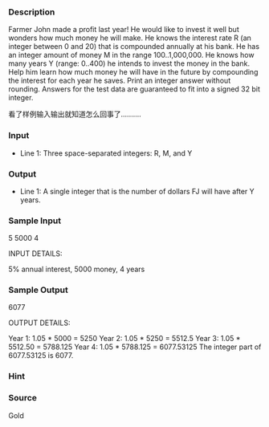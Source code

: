 
### Description
Farmer John made a profit last year! He would like to invest it
well but wonders how much money he will make. He knows the interest
rate R (an integer between 0 and 20) that is compounded annually
at his bank.  He has an integer amount of money M in the range
100..1,000,000.  He knows how many years Y (range: 0..400) he intends
to invest the money in the bank. Help him learn how much money he
will have in the future by compounding the interest for each year
he saves.  Print an integer answer without rounding. Answers for the test
data are guaranteed to fit into a signed 32 bit integer.

看了样例输入输出就知道怎么回事了..........
### Input
* Line 1: Three space-separated integers: R, M, and Y


### Output
* Line 1: A single integer that is the number of dollars FJ will have
        after Y years.


### Sample Input
5 5000 4

INPUT DETAILS:

5% annual interest, 5000 money, 4 years


### Sample Output
6077

OUTPUT DETAILS:

Year 1: 1.05 * 5000 = 5250
Year 2: 1.05 * 5250 = 5512.5
Year 3: 1.05 * 5512.50 = 5788.125
Year 4: 1.05 * 5788.125 = 6077.53125
The integer part of 6077.53125 is 6077.
### Hint

### Source
Gold